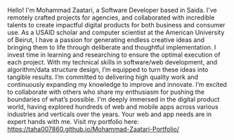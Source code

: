 Hello! I'm Mohammad Zaatari, a Software Developer based in Saida. I've remotely crafted projects for agencies, and collaborated with incredible talents to create impactful digital products for both business and consumer use. As a USAID scholar and computer scientist at the American University of Beirut, I have a passion for generating endless
creative ideas and bringing them to life through deliberate and thoughtful implementation. I invest time in learning and researching to ensure the optimal execution of each project. With my technical skills in software/web development, and algorithm/data structure design, I’m equipped to turn these ideas into tangible results. I’m committed to delivering high quality work and continuously expanding my knowledge to improve and innovate. I’m excited to collaborate with others who share my enthusiasm for pushing the boundaries of what’s possible. I'm deeply immersed in the digital product world, having explored hundreds of web and mobile apps across various industries and verticals over the years. Your web and app needs are in expert hands with me. Visit my portfolio here: <a>https://taha007860.github.io/Mohammad-Zaatari-Portfolio/</a>
